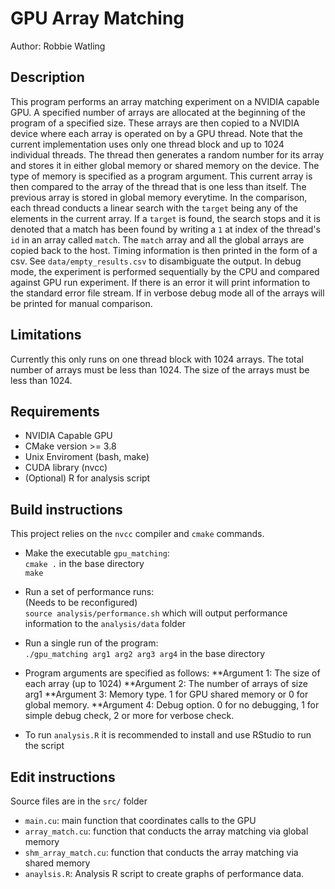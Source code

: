 # GPU Array Matching

Author: Robbie Watling

## Description
This program performs an array matching experiment on a NVIDIA capable GPU. A specified number of arrays are allocated at the beginning of the program of a specified size. These arrays are then copied to a NVIDIA device where each array is operated on by a GPU thread. Note that the current implementation uses only one thread block and up to 1024 individual threads. The thread then generates a random number for its array and stores it in either global memory or shared memory on the device. The type of memory is specified as a program argument. This current array is then compared to the array of the thread that is one less than itself. The previous array is stored in global memory everytime. In the comparison, each thread conducts a linear search with the `target` being any of the elements in the current array. If a `target` is found, the search stops and it is denoted that a match has been found by writing a `1` at index of the thread's `id` in an array called `match`. The `match` array and all the global arrays are copied back to the host. Timing information is then printed in the form of a csv. See `data/empty_results.csv` to disambiguate the output. In debug mode, the experiment is performed sequentially by the CPU and compared against GPU run experiment. If there is an error it will print information to the standard error file stream. If in verbose debug mode all of the arrays will be printed for manual comparison.

## Limitations
Currently this only runs on one thread block with 1024 arrays.
The total number of arrays must be less than 1024.
The size of the arrays must be less than 1024.

## Requirements
* NVIDIA Capable GPU
* CMake version >= 3.8
* Unix Enviroment (bash, make)
* CUDA library (nvcc)
* (Optional) R for analysis script

## Build instructions
This project relies on the `nvcc` compiler and `cmake` commands.

* Make the executable `gpu_matching`:<br>
`cmake .` in the base directory<br>
`make`<br>

* Run a set of performance runs:<br>
(Needs to be reconfigured)<br>
`source analysis/performance.sh` which will output performance information to the `analysis/data` folder

* Run a single run of the program:<br>
`./gpu_matching arg1 arg2 arg3 arg4` in the base directory

* Program arguments are specified as follows:
**Argument 1: The size of each array (up to 1024)
**Argument 2: The number of arrays of size arg1
**Argument 3: Memory type. 1 for GPU shared memory or 0 for global memory.
**Argument 4: Debug option. 0 for no debugging, 1 for simple debug check, 2 or more for verbose check.

* To run `analysis.R` it is recommended to install and use RStudio to run the script

## Edit instructions
Source files are in the `src/` folder

* `main.cu`: main function that coordinates calls to the GPU
* `array_match.cu`: function that conducts the array matching via global memory
* `shm_array_match.cu`: function that conducts the array matching via shared memory
* `anaylsis.R`: Analysis R script to create graphs of performance data.

